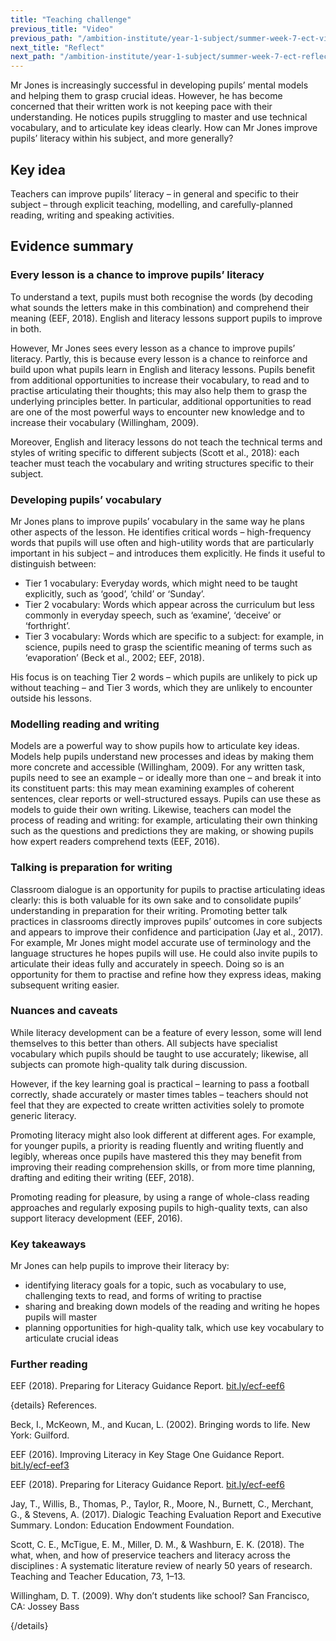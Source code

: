 ```yaml
---
title: "Teaching challenge"
previous_title: "Video"
previous_path: "/ambition-institute/year-1-subject/summer-week-7-ect-video"
next_title: "Reflect"
next_path: "/ambition-institute/year-1-subject/summer-week-7-ect-reflect"
---
```



Mr Jones is increasingly successful in developing pupils’ mental models and helping them to grasp crucial ideas. However, he has become concerned that their written work is not keeping pace with their understanding. He notices pupils struggling to master and use technical vocabulary, and to articulate key ideas clearly. How can Mr Jones improve pupils’ literacy within his subject, and more generally?

## Key idea

Teachers can improve pupils’ literacy – in general and specific to their subject – through explicit teaching, modelling, and carefully-planned reading, writing and speaking activities.

## Evidence summary

### Every lesson is a chance to improve pupils’ literacy

To understand a text, pupils must both recognise the words (by decoding what sounds the letters make in this combination) and comprehend their meaning (EEF, 2018). English and literacy lessons support pupils to improve in both.

However, Mr Jones sees every lesson as a chance to improve pupils’ literacy. Partly, this is because every lesson is a chance to reinforce and build upon what pupils learn in English and literacy lessons. Pupils benefit from additional opportunities to increase their vocabulary, to read and to practise articulating their thoughts; this may also help them to grasp the underlying principles better. In particular, additional opportunities to read are one of the most powerful ways to encounter new knowledge and to increase their vocabulary (Willingham, 2009).

Moreover, English and literacy lessons do not teach the technical terms and styles of writing specific to different subjects (Scott et al., 2018): each teacher must teach the vocabulary and writing structures specific to their subject.

### Developing pupils’ vocabulary

Mr Jones plans to improve pupils’ vocabulary in the same way he plans other aspects of the lesson. He identifies critical words – high-frequency words that pupils will use often and high-utility words that are particularly important in his subject – and introduces them explicitly. He finds it useful to distinguish between:

- Tier 1 vocabulary: Everyday words, which might need to be taught explicitly, such as ‘good’, ‘child’ or ‘Sunday’.
- Tier 2 vocabulary: Words which appear across the curriculum but less commonly in everyday speech, such as ‘examine’, ‘deceive’ or ‘forthright’.
- Tier 3 vocabulary: Words which are specific to a subject: for example, in science, pupils need to grasp the scientific meaning of terms such as ‘evaporation’ (Beck et al., 2002; EEF, 2018).

His focus is on teaching Tier 2 words – which pupils are unlikely to pick up without teaching – and Tier 3 words, which they are unlikely to encounter outside his lessons.

### Modelling reading and writing

Models are a powerful way to show pupils how to articulate key ideas. Models help pupils understand new processes and ideas by making them more concrete and accessible (Willingham, 2009). For any written task, pupils need to see an example – or ideally more than one – and break it into its constituent parts: this may mean examining examples of coherent sentences, clear reports or well-structured essays. Pupils can use these as models to guide their own writing. Likewise, teachers can model the process of reading and writing: for example, articulating their own thinking such as the questions and predictions they are making, or showing pupils how expert readers comprehend texts (EEF, 2016).

### Talking is preparation for writing

Classroom dialogue is an opportunity for pupils to practise articulating ideas clearly: this is both valuable for its own sake and to consolidate pupils’ understanding in preparation for their writing. Promoting better talk practices in classrooms directly improves pupils’ outcomes in core subjects and appears to improve their confidence and participation (Jay et al., 2017). For example, Mr Jones might model accurate use of terminology and the language structures he hopes pupils will use. He could also invite pupils to articulate their ideas fully and accurately in speech. Doing so is an opportunity for them to practise and refine how they express ideas, making subsequent writing easier.

### Nuances and caveats

While literacy development can be a feature of every lesson, some will lend themselves to this better than others. All subjects have specialist vocabulary which pupils should be taught to use accurately; likewise, all subjects can promote high-quality talk during discussion.

However, if the key learning goal is practical – learning to pass a football correctly, shade accurately or master times tables – teachers should not feel that they are expected to create written activities solely to promote generic literacy.

Promoting literacy might also look different at different ages. For example, for younger pupils, a priority is reading fluently and writing fluently and legibly, whereas once pupils have mastered this they may benefit from improving their reading comprehension skills, or from more time planning, drafting and editing their writing (EEF, 2018).

Promoting reading for pleasure, by using a range of whole-class reading approaches and regularly exposing pupils to high-quality texts, can also support literacy development (EEF, 2016).



### Key takeaways
Mr Jones can help pupils to improve their literacy by:
- identifying literacy goals for a topic, such as vocabulary to use, challenging texts to read, and forms of writing to practise 
- sharing and breaking down models of the reading and writing he hopes pupils will master 
- planning opportunities for high-quality talk, which use key vocabulary to articulate crucial ideas


### Further reading

EEF (2018). Preparing for Literacy Guidance Report. [bit.ly/ecf-eef6](http://bit.ly/ecf-eef6)

{details}
References.


Beck, I., McKeown, M., and Kucan, L. (2002). Bringing words to life. New York: Guilford.

EEF (2016). Improving Literacy in Key Stage One Guidance Report. <a href="http://bit.ly/ecf-eef3" target="_blank" rel="noopener">bit.ly/ecf-eef3</a>

EEF (2018). Preparing for Literacy Guidance Report. <a href="http://bit.ly/ecf-eef6" target="_blank" rel="noopener">bit.ly/ecf-eef6</a>

Jay, T., Willis, B., Thomas, P., Taylor, R., Moore, N., Burnett, C., Merchant, G., &amp; Stevens, A. (2017). Dialogic Teaching Evaluation Report and Executive Summary. London: Education Endowment Foundation.

Scott, C. E., McTigue, E. M., Miller, D. M., &amp; Washburn, E. K. (2018). The what, when, and how of preservice teachers and literacy across the disciplines : A systematic literature review of nearly 50 years of research. Teaching and Teacher Education, 73, 1–13.

Willingham, D. T. (2009). Why don’t students like school? San Francisco, CA: Jossey Bass

{/details}

